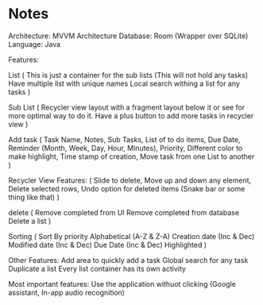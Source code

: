 # Notes
Architecture: MVVM Architecture
Database: Room (Wrapper over SQLite)
Language: Java

Features:

List
(
This is just a container for the sub lists (This will not hold any tasks)
Have multiple list with unique names
Local search withing a list for any tasks
)

Sub List
(
Recycler view layout with a fragment layout below it or see for more optimal way to do it.
Have a plus button to add more tasks in recycler view
) 

Add task 
(
Task Name,
Notes,
Sub Tasks,
List of to do items,
Due Date,
Reminder (Month, Week, Day, Hour, Minutes),
Priority,
Different color to make highlight,
Time stamp of creation,
Move task from one List to another
)

Recycler View Features:
(
Slide to delete,
Move up and down any element,
Delete selected rows,
Undo option for deleted items (Snake bar or some thing like that)
)

delete
(
Remove completed from UI
Remove completed from database
Delete a list
)

Sorting
(
Sort By priority
Alphabetical (A-Z & Z-A)
Creation date (Inc & Dec)
Modified date (Inc & Dec)
Due Date (Inc & Dec)
Highlighted
)

Other Features:
Add area to quickly add a task
Global search for any task
Duplicate a list
Every list container has its own activity

Most important features:
Use the application withuot clicking (Google assistant, In-app audio recognition)




